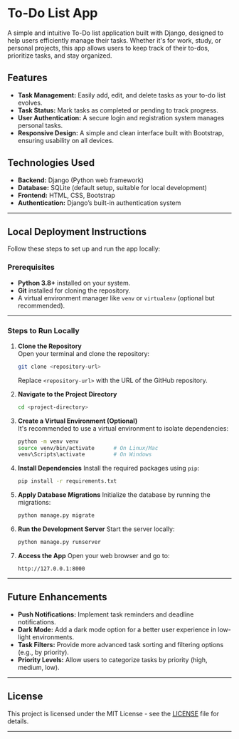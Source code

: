 # To-Do List App

A simple and intuitive To-Do list application built with Django, designed to help users efficiently manage their tasks. Whether it's for work, study, or personal projects, this app allows users to keep track of their to-dos, prioritize tasks, and stay organized.

## Features

- **Task Management:** Easily add, edit, and delete tasks as your to-do list evolves.
- **Task Status:** Mark tasks as completed or pending to track progress.
- **User Authentication:** A secure login and registration system manages personal tasks.
- **Responsive Design:** A simple and clean interface built with Bootstrap, ensuring usability on all devices.

## Technologies Used

- **Backend:** Django (Python web framework)
- **Database:** SQLite (default setup, suitable for local development)
- **Frontend:** HTML, CSS, Bootstrap
- **Authentication:** Django’s built-in authentication system

---

## Local Deployment Instructions

Follow these steps to set up and run the app locally:

### Prerequisites
- **Python 3.8+** installed on your system.
- **Git** installed for cloning the repository.
- A virtual environment manager like `venv` or `virtualenv` (optional but recommended).

---

### Steps to Run Locally

1. **Clone the Repository**  
   Open your terminal and clone the repository:
   ```bash
   git clone <repository-url>
   ```
   Replace `<repository-url>` with the URL of the GitHub repository.

2. **Navigate to the Project Directory**
   ```bash
   cd <project-directory>
   ```

3. **Create a Virtual Environment (Optional)**  
   It's recommended to use a virtual environment to isolate dependencies:
   ```bash
   python -m venv venv
   source venv/bin/activate      # On Linux/Mac
   venv\Scripts\activate         # On Windows
   ```

4. **Install Dependencies**
   Install the required packages using `pip`:
   ```bash
   pip install -r requirements.txt
   ```

5. **Apply Database Migrations**
   Initialize the database by running the migrations:
   ```bash
   python manage.py migrate
   ```

6. **Run the Development Server**
   Start the server locally:
   ```bash
   python manage.py runserver
   ```

7. **Access the App**
   Open your web browser and go to:
   ```
   http://127.0.0.1:8000
   ```

---

## Future Enhancements

- **Push Notifications:** Implement task reminders and deadline notifications.
- **Dark Mode:** Add a dark mode option for a better user experience in low-light environments.
- **Task Filters:** Provide more advanced task sorting and filtering options (e.g., by priority).
- **Priority Levels:** Allow users to categorize tasks by priority (high, medium, low).

---

## License

This project is licensed under the MIT License - see the [LICENSE](LICENSE) file for details.

---